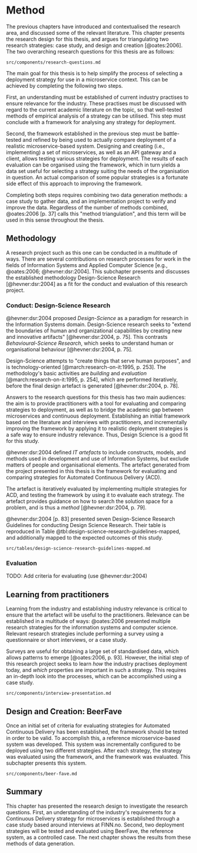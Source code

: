 # Method

The previous chapters have introduced and contextualised the research area, and discussed some of the relevant literature. This chapter presents the research design for this thesis, and argues for triangulating two research strategies: case study, and design and creation [@oates:2006]. The two overarching research questions for this thesis are as follows:

```include
src/components/research-questions.md
```

The main goal for this thesis is to help simplify the process of selecting a deployment strategy for use in a microservice context. This can be achieved by completing the following two steps.

First, an understanding must be established of current industry practises to ensure relevance for the industry. These practises must be discussed with regard to the current academic literature on the topic, so that well-tested methods of empirical analysis of a strategy can be utilised. This step must conclude with a framework for analysing any strategy for deployment.

Second, the framework established in the previous step must be battle-tested and refined by being used to actually compare deployment of a realistic microservice-based system. Designing and creating (i.e., implementing) a set of microservices, as well as an API gateway and a client, allows testing various strategies for deployment. The results of each evaluation can be organised using the framework, which in turn yields a data set useful for selecting a strategy suiting the needs of the organisation in question. An actual comparison of some popular strategies is a fortunate side effect of this approach to improving the framework.

Completing both steps requires combining two data generation methods: a case study to gather data, and an implementation project to verify and improve the data. Regardless of the number of methods combined, @oates:2006 [p. 37] calls this "method triangulation", and this term will be used in this sense throughout the thesis.

## Methodology

A research project such as this one can be conducted in a multitude of ways. There are several contributions on research processes for work in the fields of Information Systems and Applied Computer Science [e.g., @oates:2006; @hevner:dsr:2004]. This subchapter presents and discusses the established methodology Design-Science Research [@hevner:dsr:2004] as a fit for the conduct and evaluation of this research project.

### Conduct: Design-Science Research

@hevner:dsr:2004 proposed _Design-Science_ as a paradigm for research in the Information Systems domain. Design-Science research seeks to "extend the boundaries of human and organizational capabilities by creating new and innovative artifacts" [@hevner:dsr:2004, p. 75]. This contrasts _Behavioural-Science Research_, which seeks to understand human or organisational behaviour [@hevner:dsr:2004, p. 75].

Design-Science attempts to "create things that serve human purposes", and is technology-oriented [@march:research-on-it:1995, p. 253]. The methodology's basic activities are _building_ and _evaluation_ [@march:research-on-it:1995, p. 254], which are performed iteratively, before the final design artefact is generated [@hevner:dsr:2004, p. 78].

Answers to the research questions for this thesis has two main audiences: the aim is to provide practitioners with a tool for evaluating and comparing strategies to deployment, as well as to bridge the academic gap between microservices and continuous deployment. Establishing an initial framework based on the literature and interviews with practitioners, and incrementally improving the framework by applying it to realistic deployment strategies is a safe way to ensure industry relevance. Thus, Design Science is a good fit for this study.

@hevner:dsr:2004 defined _IT artefacts_ to include constructs, models, and methods used in development and use of Information Systems, but exclude matters of people and organisational elements. The artefact generated from the project presented in this thesis is the framework for evaluating and comparing strategies for Automated Continuous Delivery (ACD).

The artefact is iteratively evaluated by implementing multiple strategies for ACD, and testing the framework by using it to evaluate each strategy. The artefact provides guidance on how to search the solution space for a problem, and is thus a _method_ [@hevner:dsr:2004, p. 79].

@hevner:dsr:2004 [p. 83] presented seven Design-Science Research Guidelines for conducting Design Science Research. Their table is reproduced in Table @tbl:design-science-research-guidelines-mapped, and additionally mapped to the expected outcomes of this study.

```include
src/tables/design-science-research-guidelines-mapped.md
```

### Evaluation

TODO: Add criteria for evaluating (use @hevner:dsr:2004)

## Learning from practitioners

Learning from the industry and establishing industry relevance is critical to ensure that the artefact will be useful to the practitioners. Relevance can be established in a multitude of ways: @oates:2006 presented multiple research strategies for the information systems and computer science. Relevant research strategies include performing a survey using a questionnaire or short interviews, or a case study.

Surveys are useful for obtaining a large set of standardised data, which allows patterns to emerge [@oates:2006, p. 93]. However, the initial step of this research project seeks to learn _how_ the industry practises deployment today, and _which_ properties are important in such a strategy. This requires an in-depth look into the processes, which can be accomplished using a case study.

```include
src/components/interview-presentation.md
```

## Design and Creation: BeerFave

Once an initial set of criteria for evaluating strategies for Automated Continuous Delivery has been established, the framework should be tested in order to be valid. To accomplish this, a reference microservice-based system was developed. This system was incrementally configured to be deployed using two different strategies. After each strategy, the strategy was evaluated using the framework, and the framework was evaluated. This subchapter presents this system.

```include
src/components/beer-fave.md
```

## Summary

This chapter has presented the research design to investigate the research questions. First, an understanding of the industry's requirements for a Continuous Delivery strategy for microservices is established through a case study based around interviews at FINN.no. Second, two deployment strategies will be tested and evaluated using BeerFave, the reference system, as a controlled case. The next chapter shows the results from these methods of data generation.

